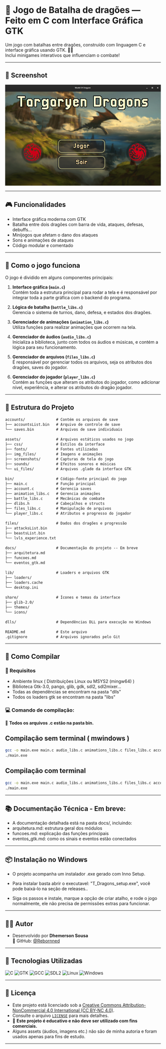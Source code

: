 # 🐉 Jogo de Batalha de dragões — Feito em C com Interface Gráfica GTK

Um jogo com batalhas entre dragões, construído com linguagem C e interface gráfica usando GTK. 🐲💥  
Inclui minigames interativos que influenciam o combate!

---

## 📸 Screenshot

![Tela principal do jogo](assets/screenshots/menu.PNG)

---

## 🎮 Funcionalidades

- Interface gráfica moderna com GTK
- Batalha entre dois dragões com barra de vida, ataques, defesas, debuffs...
- Minijogos que afetam o dano dos ataques
- Sons e animações de ataques
- Código modular e comentado

---

## 🧠 Como o jogo funciona

O jogo é dividido em alguns componentes principais:

1. **Interface gráfica (`main.c`)**  
   Contém toda a estrutura principal para rodar a tela e é responsável por integrar toda a parte gráfica com o backend do programa.

2. **Lógica de batalha (`battle_libs.c`)**  
   Gerencia o sistema de turnos, dano, defesa, e estados dos dragões.

3. **Gerenciador de animações (`animation_libs.c`)**  
   Utiliza funções para realizar animações que ocorrem na tela.

4. **Gerenciador de áudios (`audio_libs.c`)**  
   Inicializa a biblioteca, junto com todos os áudios e músicas, e contém a lógica para seu funcionamento.

5. **Gerenciador de arquivos (`files_libs.c`)**  
   É responsável por gerenciar todos os arquivos, seja os atributos dos dragões, saves do jogador.

6. **Gerenciador do jogador (`player_libs.c`)**  
   Contém as funções que alteram os atributos do jogador, como adicionar nível, experiência, e alterar os atributos do dragão jogador.
---

## 📁 Estrutura do Projeto
```
accounts/              # Contém os arquivos de save
├── accountsList.bin   # Arquivo de controle de save
└── saves.bin          # Arquivos de save individuais

assets/                # Arquivos estáticos usados no jogo
├── css/               # Estilos da interface
├── fonts/             # Fontes utilizadas
├── img_files/         # Imagens e animações
├── screenshots/       # Capturas de tela do jogo
├── sounds/            # Efeitos sonoros e músicas
└── ui_files/          # Arquivos .glade da interface GTK

bin/                   # Código-fonte principal do jogo
├── main.c             # Função principal
├── account.c          # Gerencia saves
├── animation_libs.c   # Gerencia animações
├── battle_libs.c      # Mecânicas de combate
├── dlibs.h            # Cabeçalhos e structs
├── files_libs.c       # Manipulação de arquivos
└── player_libs.c      # Atributos e progresso do jogador

files/                 # Dados dos dragões e progressão
├── attacksList.bin
├── beastsList.bin
└── lvls_experience.txt

docs/                  # Documentação do projeto -- Em breve
├── arquitetura.md
├── funcoes.md
└── eventos_gtk.md

lib/                   # Loaders e arquivos GTK
├── loaders/
├── loaders.cache
└── desktop.ini

share/                 # Ícones e temas da interface
├── glib-2.0/
├── themes/
└── icons/

dlls/                  # Dependências DLL para execução no Windows

README.md              # Este arquivo
.gitignore             # Arquivos ignorados pelo Git
```

---

## 🧪 Como Compilar

### 🔧 Requisitos

- Ambiente linux ( Distribuições Linux ou MSYS2 (mingw64) )
- Biblioteca Gtk-3.0, pango, glib, gdk, sdl2, sdl2mixer... 
- Todas as dependências se encontram na pasta "dlls"
- Todos os loaders gtk se encontram na pasta "libs"

### 💻 Comando de compilação:

📌 **Todos os arquivos .c estão na pasta bin.**  

## Compilação sem terminal ( mwindows )
```bash
gcc -o main.exe main.c audio_libs.c animations_libs.c files_libs.c account.c player_libs.c battle_libs.c -mwindows $(pkg-config --cflags --libs gtk+-3.0 glib-2.0 pango) -lSDL2 -lSDL2_mixer
./main.exe
```

## Compilação com terminal
```bash
gcc -o main.exe main.c audio_libs.c animations_libs.c files_libs.c account.c player_libs.c battle_libs.c $(pkg-config --cflags --libs gtk+-3.0 glib-2.0 pango) -lSDL2 -lSDL2_mixer
./main.exe
```

---

## 📚 Documentação Técnica - Em breve:
- A documentação detalhada está na pasta docs/, incluindo:
- arquitetura.md: estrutura geral dos módulos
- funcoes.md: explicação das funções principais
- eventos_gtk.md: como os sinais e eventos estão conectados

--- 

## 📦 Instalação no Windows
- O projeto acompanha um instalador .exe gerado com Inno Setup.

- Para instalar basta abrir o executavel: "T_Dragons_setup.exe", você pode baixá-lo na seção de releases..
- Siga os passos e instale, marque a opção de criar atalho, e rode o jogo normalmente, ele não precisa de permissões extras para funcionar.

---

## 👨‍💻 Autor
- Desenvolvido por **Dhemerson Sousa**  
🔗 GitHub: [@Rebornned](https://github.com/Rebornned)

---

## 🧰 Tecnologias Utilizadas

![C](https://img.shields.io/badge/C_language-00599C?style=for-the-badge&logo=c&logoColor=white)
![GTK](https://img.shields.io/badge/GTK-4695EB?style=for-the-badge&logo=GTK&logoColor=white)
![GCC](https://img.shields.io/badge/GCC-353535?style=for-the-badge&logo=gnu&logoColor=white)
![SDL2](https://img.shields.io/badge/SDL2-000000?style=for-the-badge&logo=SimpleIcons&logoColor=white)
![Linux](https://img.shields.io/badge/Linux-FCC624?style=for-the-badge&logo=linux&logoColor=black)
![Windows](https://img.shields.io/badge/Windows-0078D6?style=for-the-badge&logo=windows&logoColor=white)

---

## 📜 Licença
- Este projeto está licenciado sob a [Creative Commons Attribution-NonCommercial 4.0 International (CC BY-NC 4.0)](https://creativecommons.org/licenses/by-nc/4.0/).  
- Consulte o arquivo [`LICENSE`](LICENSE) para mais detalhes.
- 📌 **Este projeto é educativo e não deve ser utilizado com fins comerciais.**  
- Alguns assets (áudios, imagens etc.) não são de minha autoria e foram usados apenas para fins de estudo.

---